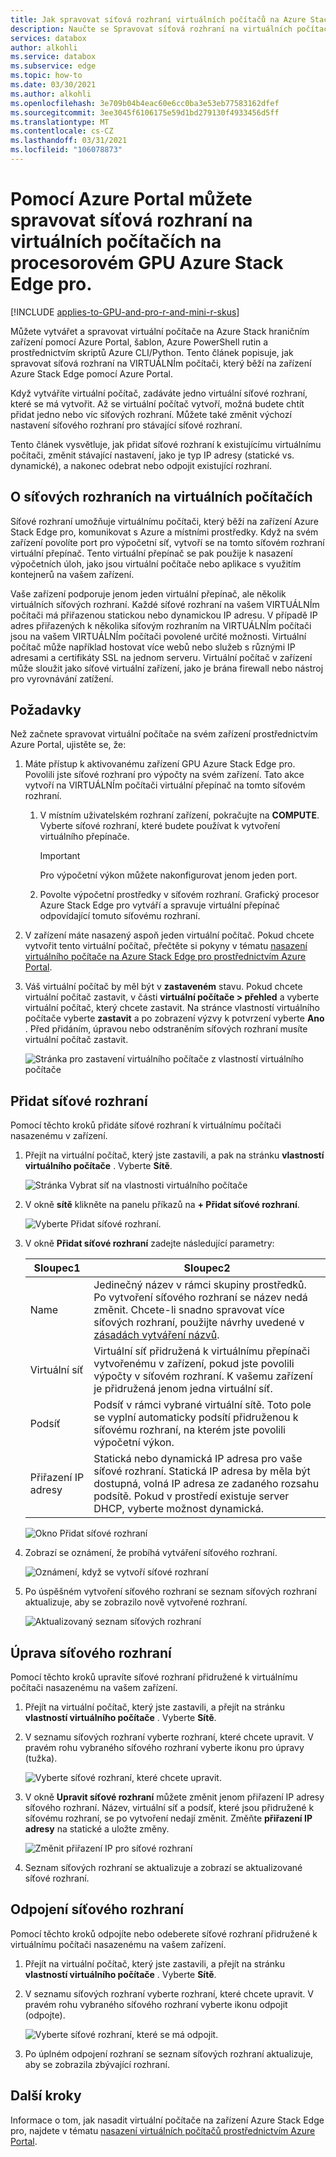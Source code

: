 ```yaml
---
title: Jak spravovat síťová rozhraní virtuálních počítačů na Azure Stack Edge pro prostřednictvím Azure Portal
description: Naučte se Spravovat síťová rozhraní na virtuálních počítačích, které jsou nasazené v grafickém procesoru Azure Stack Edge pro pomocí Azure Portal.
services: databox
author: alkohli
ms.service: databox
ms.subservice: edge
ms.topic: how-to
ms.date: 03/30/2021
ms.author: alkohli
ms.openlocfilehash: 3e709b04b4eac60e6cc0ba3e53eb77583162dfef
ms.sourcegitcommit: 3ee3045f6106175e59d1bd279130f4933456d5ff
ms.translationtype: MT
ms.contentlocale: cs-CZ
ms.lasthandoff: 03/31/2021
ms.locfileid: "106078873"
---
```

# <a name="use-the-azure-portal-to-manage-network-interfaces-on-the-vms-on-your-azure-stack-edge-pro-gpu"></a>Pomocí Azure Portal můžete spravovat síťová rozhraní na virtuálních počítačích na procesorovém GPU Azure Stack Edge pro.

[!INCLUDE [applies-to-GPU-and-pro-r-and-mini-r-skus](../../includes/azure-stack-edge-applies-to-gpu-pro-r-mini-r-sku.md)]

Můžete vytvářet a spravovat virtuální počítače na Azure Stack hraničním zařízení pomocí Azure Portal, šablon, Azure PowerShell rutin a prostřednictvím skriptů Azure CLI/Python. Tento článek popisuje, jak spravovat síťová rozhraní na VIRTUÁLNÍm počítači, který běží na zařízení Azure Stack Edge pomocí Azure Portal. 

Když vytváříte virtuální počítač, zadáváte jedno virtuální síťové rozhraní, které se má vytvořit. Až se virtuální počítač vytvoří, možná budete chtít přidat jedno nebo víc síťových rozhraní. Můžete také změnit výchozí nastavení síťového rozhraní pro stávající síťové rozhraní.

Tento článek vysvětluje, jak přidat síťové rozhraní k existujícímu virtuálnímu počítači, změnit stávající nastavení, jako je typ IP adresy (statické vs. dynamické), a nakonec odebrat nebo odpojit existující rozhraní. 

        
## <a name="about-network-interfaces-on-vms"></a>O síťových rozhraních na virtuálních počítačích

Síťové rozhraní umožňuje virtuálnímu počítači, který běží na zařízení Azure Stack Edge pro, komunikovat s Azure a místními prostředky. Když na svém zařízení povolíte port pro výpočetní síť, vytvoří se na tomto síťovém rozhraní virtuální přepínač. Tento virtuální přepínač se pak použije k nasazení výpočetních úloh, jako jsou virtuální počítače nebo aplikace s využitím kontejnerů na vašem zařízení. 

Vaše zařízení podporuje jenom jeden virtuální přepínač, ale několik virtuálních síťových rozhraní. Každé síťové rozhraní na vašem VIRTUÁLNÍm počítači má přiřazenou statickou nebo dynamickou IP adresu. V případě IP adres přiřazených k několika síťovým rozhraním na VIRTUÁLNÍm počítači jsou na vašem VIRTUÁLNÍm počítači povolené určité možnosti. Virtuální počítač může například hostovat více webů nebo služeb s různými IP adresami a certifikáty SSL na jednom serveru. Virtuální počítač v zařízení může sloužit jako síťové virtuální zařízení, jako je brána firewall nebo nástroj pro vyrovnávání zatížení. <!--Is it possible to do that on ASE?-->

<!--There is a limit to how many virtual network interfaces can be created on the virtual switch on your device. See the Azure Stack Edge Pro limits article for details.--> 


## <a name="prerequisites"></a>Požadavky

Než začnete spravovat virtuální počítače na svém zařízení prostřednictvím Azure Portal, ujistěte se, že:

1. Máte přístup k aktivovanému zařízení GPU Azure Stack Edge pro. Povolili jste síťové rozhraní pro výpočty na svém zařízení. Tato akce vytvoří na VIRTUÁLNÍm počítači virtuální přepínač na tomto síťovém rozhraní. 
    1. V místním uživatelském rozhraní zařízení, pokračujte na **COMPUTE**. Vyberte síťové rozhraní, které budete používat k vytvoření virtuálního přepínače.

        > [!IMPORTANT] 
        > Pro výpočetní výkon můžete nakonfigurovat jenom jeden port.

    1. Povolte výpočetní prostředky v síťovém rozhraní. Grafický procesor Azure Stack Edge pro vytváří a spravuje virtuální přepínač odpovídající tomuto síťovému rozhraní.

1. V zařízení máte nasazený aspoň jeden virtuální počítač. Pokud chcete vytvořit tento virtuální počítač, přečtěte si pokyny v tématu [nasazení virtuálního počítače na Azure Stack Edge pro prostřednictvím Azure Portal](azure-stack-edge-gpu-deploy-virtual-machine-portal.md).

1. Váš virtuální počítač by měl být v **zastaveném** stavu. Pokud chcete virtuální počítač zastavit, v části **virtuální počítače > přehled** a vyberte virtuální počítač, který chcete zastavit. Na stránce vlastností virtuálního počítače vyberte **zastavit** a po zobrazení výzvy k potvrzení vyberte **Ano** . Před přidáním, úpravou nebo odstraněním síťových rozhraní musíte virtuální počítač zastavit.

    ![Stránka pro zastavení virtuálního počítače z vlastností virtuálního počítače](./media/azure-stack-edge-gpu-manage-virtual-machine-network-interfaces-portal/stop-vm-2.png)


## <a name="add-a-network-interface"></a>Přidat síťové rozhraní

Pomocí těchto kroků přidáte síťové rozhraní k virtuálnímu počítači nasazenému v zařízení. 

1. Přejít na virtuální počítač, který jste zastavili, a pak na stránku **vlastností virtuálního počítače** . Vyberte **Sítě**.
    
    ![Stránka Vybrat síť na vlastnosti virtuálního počítače](./media/azure-stack-edge-gpu-manage-virtual-machine-network-interfaces-portal/add-nic-1.png)

2. V okně **sítě** klikněte na panelu příkazů na **+ Přidat síťové rozhraní**.

    ![Vyberte Přidat síťové rozhraní.](./media/azure-stack-edge-gpu-manage-virtual-machine-network-interfaces-portal/add-nic-2.png)

3. V okně **Přidat síťové rozhraní** zadejte následující parametry:

    
    |Sloupec1  |Sloupec2  |
    |---------|---------|
    |Name     | Jedinečný název v rámci skupiny prostředků. Po vytvoření síťového rozhraní se název nedá změnit. Chcete-li snadno spravovat více síťových rozhraní, použijte návrhy uvedené v [zásadách vytváření názvů](/azure/cloud-adoption-framework/ready/azure-best-practices/naming-and-tagging#resource-naming).     |
    |Virtuální síť| Virtuální síť přidružená k virtuálnímu přepínači vytvořenému v zařízení, pokud jste povolili výpočty v síťovém rozhraní. K vašemu zařízení je přidružená jenom jedna virtuální síť.         |         
    |Podsíť     | Podsíť v rámci vybrané virtuální sítě. Toto pole se vyplní automaticky podsítí přidruženou k síťovému rozhraní, na kterém jste povolili výpočetní výkon.         |       
    |Přiřazení IP adresy   | Statická nebo dynamická IP adresa pro vaše síťové rozhraní. Statická IP adresa by měla být dostupná, volná IP adresa ze zadaného rozsahu podsítě. Pokud v prostředí existuje server DHCP, vyberte možnost dynamická.        | 

    ![Okno Přidat síťové rozhraní](./media/azure-stack-edge-gpu-manage-virtual-machine-network-interfaces-portal/add-nic-3.png)

4. Zobrazí se oznámení, že probíhá vytváření síťového rozhraní.

    ![Oznámení, když se vytvoří síťové rozhraní](./media/azure-stack-edge-gpu-manage-virtual-machine-network-interfaces-portal/add-nic-4.png)

5.  Po úspěšném vytvoření síťového rozhraní se seznam síťových rozhraní aktualizuje, aby se zobrazilo nově vytvořené rozhraní.

    ![Aktualizovaný seznam síťových rozhraní](./media/azure-stack-edge-gpu-manage-virtual-machine-network-interfaces-portal/add-nic-5.png)


## <a name="edit-a-network-interface"></a>Úprava síťového rozhraní

Pomocí těchto kroků upravíte síťové rozhraní přidružené k virtuálnímu počítači nasazenému na vašem zařízení.

1. Přejít na virtuální počítač, který jste zastavili, a přejít na stránku **vlastností virtuálního počítače** . Vyberte **Sítě**.

1. V seznamu síťových rozhraní vyberte rozhraní, které chcete upravit. V pravém rohu vybraného síťového rozhraní vyberte ikonu pro úpravy (tužka).  

    ![Vyberte síťové rozhraní, které chcete upravit.](./media/azure-stack-edge-gpu-manage-virtual-machine-network-interfaces-portal/edit-nic-1.png)

1. V okně **Upravit síťové rozhraní** můžete změnit jenom přiřazení IP adresy síťového rozhraní. Název, virtuální síť a podsíť, které jsou přidružené k síťovému rozhraní, se po vytvoření nedají změnit. Změňte **přiřazení IP adresy** na statické a uložte změny.

    ![Změnit přiřazení IP pro síťové rozhraní](./media/azure-stack-edge-gpu-manage-virtual-machine-network-interfaces-portal/edit-nic-2.png)

1. Seznam síťových rozhraní se aktualizuje a zobrazí se aktualizované síťové rozhraní.


## <a name="detach-a-network-interface"></a>Odpojení síťového rozhraní

Pomocí těchto kroků odpojíte nebo odeberete síťové rozhraní přidružené k virtuálnímu počítači nasazenému na vašem zařízení.

1. Přejít na virtuální počítač, který jste zastavili, a přejít na stránku **vlastností virtuálního počítače** . Vyberte **Sítě**.

1. V seznamu síťových rozhraní vyberte rozhraní, které chcete upravit. V pravém rohu vybraného síťového rozhraní vyberte ikonu odpojit (odpojte).  

    ![Vyberte síťové rozhraní, které se má odpojit.](./media/azure-stack-edge-gpu-manage-virtual-machine-network-interfaces-portal/detach-nic-1.png)

1. Po úplném odpojení rozhraní se seznam síťových rozhraní aktualizuje, aby se zobrazila zbývající rozhraní.

## <a name="next-steps"></a>Další kroky

Informace o tom, jak nasadit virtuální počítače na zařízení Azure Stack Edge pro, najdete v tématu [nasazení virtuálních počítačů prostřednictvím Azure Portal](azure-stack-edge-gpu-deploy-virtual-machine-portal.md).
